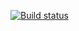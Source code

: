 [![Build status](https://ci.appveyor.com/api/projects/status/8ukfjvvxvvd739cm?svg=true)](https://ci.appveyor.com/project/shalom69/2-4-bdd)
